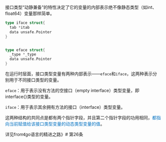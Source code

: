 接口类型“动静兼备”的特性决定了它的变量的内部表示绝不像静态类型（如int、float64）变量那样简单。

```go
type iface struct{
  tab *itab
  data unsafe.Pointer
}


type eface struct{
  _type *_type
  data unsafe.Pointer
}
```

在运行时层面，接口类型变量有两种内部表示——`eface`和`iface`，这两种表示分别用于不同接口类型的变量。

`eface`：用于表示没有方法的空接口（empty interface）类型变量，即interface{}类型的变量。

`iface`：用于表示其余拥有方法的接口（interface）类型变量。

这两种结构的共同点是都有两个指针字段，并且第二个指针字段的功用相同，<font color="#0070c0">都指向当前赋值给该接口类型变量的动态类型变量的值</font>。

详见from《go语言的精进之路》# 第26条



<!-- ![alt text](assets/10_interface/image.png)
![alt text](assets/10_interface/image-1.png)
![alt text](assets/10_interface/image-2.png) -->